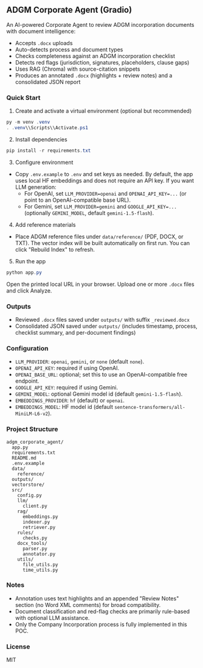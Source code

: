 ## ADGM Corporate Agent (Gradio)

An AI-powered Corporate Agent to review ADGM incorporation documents with document intelligence:
- Accepts `.docx` uploads
- Auto-detects process and document types
- Checks completeness against an ADGM incorporation checklist
- Detects red flags (jurisdiction, signatures, placeholders, clause gaps)
- Uses RAG (Chroma) with source-citation snippets
- Produces an annotated `.docx` (highlights + review notes) and a consolidated JSON report

### Quick Start

1) Create and activate a virtual environment (optional but recommended)

```powershell
py -m venv .venv
. .venv\\Scripts\\Activate.ps1
```

2) Install dependencies

```powershell
pip install -r requirements.txt
```

3) Configure environment

- Copy `.env.example` to `.env` and set keys as needed. By default, the app uses local HF embeddings and does not require an API key. If you want LLM generation:
  - For OpenAI, set `LLM_PROVIDER=openai` and `OPENAI_API_KEY=...` (or point to an OpenAI-compatible base URL).
  - For Gemini, set `LLM_PROVIDER=gemini` and `GOOGLE_API_KEY=...` (optionally `GEMINI_MODEL`, default `gemini-1.5-flash`).

4) Add reference materials

- Place ADGM reference files under `data/reference/` (PDF, DOCX, or TXT). The vector index will be built automatically on first run. You can click "Rebuild Index" to refresh.

5) Run the app

```powershell
python app.py
```

Open the printed local URL in your browser. Upload one or more `.docx` files and click Analyze.

### Outputs

- Reviewed `.docx` files saved under `outputs/` with suffix `_reviewed.docx`
- Consolidated JSON saved under `outputs/` (includes timestamp, process, checklist summary, and per-document findings)

### Configuration

- `LLM_PROVIDER`: `openai`, `gemini`, or `none` (default `none`).
- `OPENAI_API_KEY`: required if using OpenAI.
- `OPENAI_BASE_URL`: optional; set this to use an OpenAI-compatible free endpoint.
- `GOOGLE_API_KEY`: required if using Gemini.
- `GEMINI_MODEL`: optional Gemini model id (default `gemini-1.5-flash`).
- `EMBEDDINGS_PROVIDER`: `hf` (default) or `openai`.
- `EMBEDDINGS_MODEL`: HF model id (default `sentence-transformers/all-MiniLM-L6-v2`).

### Project Structure

```
adgm_corporate_agent/
  app.py
  requirements.txt
  README.md
  .env.example
  data/
    reference/
  outputs/
  vectorstore/
  src/
    config.py
    llm/
      client.py
    rag/
      embeddings.py
      indexer.py
      retriever.py
    rules/
      checks.py
    docx_tools/
      parser.py
      annotator.py
    utils/
      file_utils.py
      time_utils.py
```

### Notes

- Annotation uses text highlights and an appended "Review Notes" section (no Word XML comments) for broad compatibility.
- Document classification and red-flag checks are primarily rule-based with optional LLM assistance.
- Only the Company Incorporation process is fully implemented in this POC.

### License

MIT


